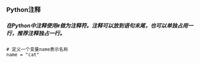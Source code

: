 ### Python注释

##### 在Python中注释使用```#```做为注释符。注释可以放到语句末尾，也可以单独占用一行，推荐注释独占一行。

```
# 定义一个变量name表示名称
name = "cat"
```